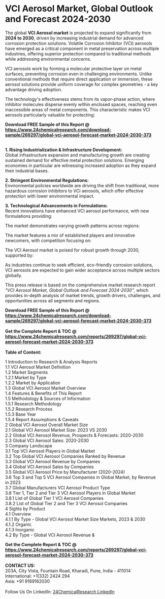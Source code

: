 <h1>VCI Aerosol Market, Global Outlook and Forecast 2024-2030</h1><p>The global <strong>VCI Aerosol market</strong> is projected to expand significantly from <strong>2024 to 2030</strong>, driven by increasing industrial demand for advanced corrosion protection solutions. Volatile Corrosion Inhibitor (VCI) aerosols have emerged as a critical component in metal preservation across multiple industries, offering superior protection compared to traditional methods while addressing environmental concerns.</p><p>VCI aerosols work by forming a molecular protective layer on metal surfaces, preventing corrosion even in challenging environments. Unlike conventional methods that require direct application or immersion, these aerosol solutions provide uniform coverage for complex geometries - a key advantage driving adoption.</p><p>The technology's effectiveness stems from its vapor-phase action, where inhibitor molecules disperse evenly within enclosed spaces, reaching even inaccessible areas of metal components. This characteristic makes VCI aerosols particularly valuable for protecting:</p><div><b>Download FREE Sample of this Report @ 
            <a href="https://www.24chemicalresearch.com/download-sample/269297/global-vci-aerosol-forecast-market-2024-2030-373">
            https://www.24chemicalresearch.com/download-sample/269297/global-vci-aerosol-forecast-market-2024-2030-373</a></b></div><br><p><strong>1. Rising Industrialization &amp; Infrastructure Development:</strong><br>
Global infrastructure expansion and manufacturing growth are creating sustained demand for effective metal protection solutions. Emerging economies in particular are witnessing increased adoption as they expand their industrial bases.</p><p><strong>2. Stringent Environmental Regulations:</strong><br>
Environmental policies worldwide are driving the shift from traditional, more hazardous corrosion inhibitors to VCI aerosols, which offer effective protection with lower environmental impact.</p><p><strong>3. Technological Advancements in Formulations:</strong><br>
Recent innovations have enhanced VCI aerosol performance, with new formulations providing:</p><p>The market demonstrates varying growth patterns across regions:</p><p>The market features a mix of established players and innovative newcomers, with competition focusing on:</p><p>The VCI Aerosol market is poised for robust growth through 2030, supported by:</p><p>As industries continue to seek efficient, eco-friendly corrosion solutions, VCI aerosols are expected to gain wider acceptance across multiple sectors globally.</p><p>This press release is based on the comprehensive market research report <em>"VCI Aerosol Market, Global Outlook and Forecast 2024-2030"</em>, which provides in-depth analysis of market trends, growth drivers, challenges, and opportunities across all segments and regions.</p><div><b>Download FREE Sample of this Report @ 
            <a href="https://www.24chemicalresearch.com/download-sample/269297/global-vci-aerosol-forecast-market-2024-2030-373">
            https://www.24chemicalresearch.com/download-sample/269297/global-vci-aerosol-forecast-market-2024-2030-373</a></b></div><br><div><b>Get the Complete Report & TOC @ 
            <a href="https://www.24chemicalresearch.com/reports/269297/global-vci-aerosol-forecast-market-2024-2030-373">
            https://www.24chemicalresearch.com/reports/269297/global-vci-aerosol-forecast-market-2024-2030-373</a></b></div><br>
            <b>Table of Content:</b><p>1 Introduction to Research & Analysis Reports<br />
    1.1 VCI Aerosol Market Definition<br />
    1.2 Market Segments<br />
        1.2.1 Market by Type<br />
        1.2.2 Market by Application<br />
    1.3 Global VCI Aerosol Market Overview<br />
    1.4 Features & Benefits of This Report<br />
    1.5 Methodology & Sources of Information<br />
        1.5.1 Research Methodology<br />
        1.5.2 Research Process<br />
        1.5.3 Base Year<br />
        1.5.4 Report Assumptions & Caveats<br />
2 Global VCI Aerosol Overall Market Size<br />
    2.1 Global VCI Aerosol Market Size: 2023 VS 2030<br />
    2.2 Global VCI Aerosol Revenue, Prospects & Forecasts: 2020-2030<br />
    2.3 Global VCI Aerosol Sales: 2020-2030<br />
3 Company Landscape<br />
    3.1 Top VCI Aerosol Players in Global Market<br />
    3.2 Top Global VCI Aerosol Companies Ranked by Revenue<br />
    3.3 Global VCI Aerosol Revenue by Companies<br />
    3.4 Global VCI Aerosol Sales by Companies<br />
    3.5 Global VCI Aerosol Price by Manufacturer (2020-2024)<br />
    3.6 Top 3 and Top 5 VCI Aerosol Companies in Global Market, by Revenue in 2023<br />
    3.7 Global Manufacturers VCI Aerosol Product Type<br />
    3.8 Tier 1, Tier 2 and Tier 3 VCI Aerosol Players in Global Market<br />
        3.8.1 List of Global Tier 1 VCI Aerosol Companies<br />
        3.8.2 List of Global Tier 2 and Tier 3 VCI Aerosol Companies<br />
4 Sights by Product<br />
    4.1 Overview<br />
        4.1.1 By Type - Global VCI Aerosol Market Size Markets, 2023 & 2030<br />
        4.1.2 Organic<br />
        4.1.3 Inorganic<br />
    4.2 By Type - Global VCI Aerosol Revenue & </p><div><b>Get the Complete Report & TOC @ 
            <a href="https://www.24chemicalresearch.com/reports/269297/global-vci-aerosol-forecast-market-2024-2030-373">
            https://www.24chemicalresearch.com/reports/269297/global-vci-aerosol-forecast-market-2024-2030-373</a></b></div><br><b>CONTACT US:</b><br>
            203A, City Vista, Fountain Road, Kharadi, Pune, India - 411014<br>
            International: +1(332) 2424 294<br>
            Asia: +91 9169162030 <br><br>
            Follow Us On LinkedIn: <a href="https://www.linkedin.com/company/24chemicalresearch/">24ChemicalResearch LinkedIn</a>